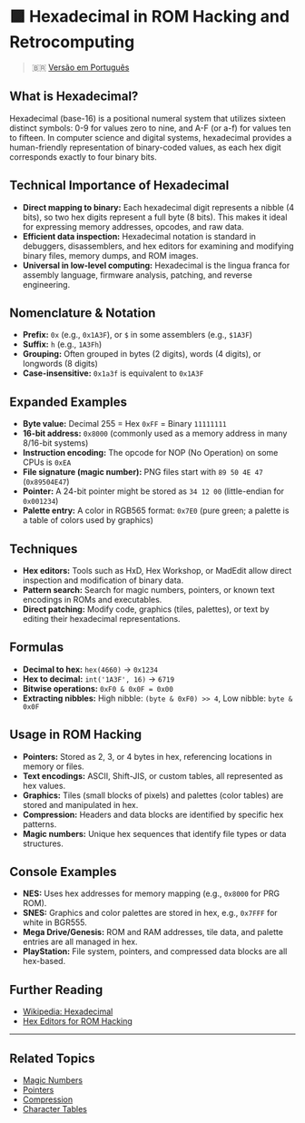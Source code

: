 # 🟪 Hexadecimal in ROM Hacking and Retrocomputing

> :brazil: [Versão em Português](hexadecimal_PT.md)

## What is Hexadecimal?
Hexadecimal (base-16) is a positional numeral system that utilizes sixteen distinct symbols: 0-9 for values zero to nine, and A-F (or a-f) for values ten to fifteen. In computer science and digital systems, hexadecimal provides a human-friendly representation of binary-coded values, as each hex digit corresponds exactly to four binary bits.

## Technical Importance of Hexadecimal
- **Direct mapping to binary:** Each hexadecimal digit represents a nibble (4 bits), so two hex digits represent a full byte (8 bits). This makes it ideal for expressing memory addresses, opcodes, and raw data.
- **Efficient data inspection:** Hexadecimal notation is standard in debuggers, disassemblers, and hex editors for examining and modifying binary files, memory dumps, and ROM images.
- **Universal in low-level computing:** Hexadecimal is the lingua franca for assembly language, firmware analysis, patching, and reverse engineering.

## Nomenclature & Notation
- **Prefix:** `0x` (e.g., `0x1A3F`), or `$` in some assemblers (e.g., `$1A3F`)
- **Suffix:** `h` (e.g., `1A3Fh`)
- **Grouping:** Often grouped in bytes (2 digits), words (4 digits), or longwords (8 digits)
- **Case-insensitive:** `0x1a3f` is equivalent to `0x1A3F`

## Expanded Examples
- **Byte value:** Decimal 255 = Hex `0xFF` = Binary `11111111`
- **16-bit address:** `0x8000` (commonly used as a memory address in many 8/16-bit systems)
- **Instruction encoding:** The opcode for NOP (No Operation) on some CPUs is `0xEA`
- **File signature (magic number):** PNG files start with `89 50 4E 47` (`0x89504E47`)
- **Pointer:** A 24-bit pointer might be stored as `34 12 00` (little-endian for `0x001234`)
- **Palette entry:** A color in RGB565 format: `0x7E0` (pure green; a palette is a table of colors used by graphics)

## Techniques
- **Hex editors:** Tools such as HxD, Hex Workshop, or MadEdit allow direct inspection and modification of binary data.
- **Pattern search:** Search for magic numbers, pointers, or known text encodings in ROMs and executables.
- **Direct patching:** Modify code, graphics (tiles, palettes), or text by editing their hexadecimal representations.

## Formulas
- **Decimal to hex:** `hex(4660)` → `0x1234`
- **Hex to decimal:** `int('1A3F', 16)` → `6719`
- **Bitwise operations:** `0xF0 & 0x0F = 0x00`
- **Extracting nibbles:** High nibble: `(byte & 0xF0) >> 4`, Low nibble: `byte & 0x0F`

## Usage in ROM Hacking
- **Pointers:** Stored as 2, 3, or 4 bytes in hex, referencing locations in memory or files.
- **Text encodings:** ASCII, Shift-JIS, or custom tables, all represented as hex values.
- **Graphics:** Tiles (small blocks of pixels) and palettes (color tables) are stored and manipulated in hex.
- **Compression:** Headers and data blocks are identified by specific hex patterns.
- **Magic numbers:** Unique hex sequences that identify file types or data structures.

## Console Examples
- **NES:** Uses hex addresses for memory mapping (e.g., `0x8000` for PRG ROM).
- **SNES:** Graphics and color palettes are stored in hex, e.g., `0x7FFF` for white in BGR555.
- **Mega Drive/Genesis:** ROM and RAM addresses, tile data, and palette entries are all managed in hex.
- **PlayStation:** File system, pointers, and compressed data blocks are all hex-based.

## Further Reading
- [Wikipedia: Hexadecimal](https://en.wikipedia.org/wiki/Hexadecimal)
- [Hex Editors for ROM Hacking](https://www.romhacking.net/utilities/)

---

## Related Topics
- [Magic Numbers](magic_numbers.md)
- [Pointers](pointers.md)
- [Compression](compression.md)
- [Character Tables](character_tables.md)
